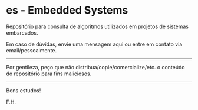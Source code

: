 # es - Embedded Systems

Repositório para consulta de algoritmos utilizados em projetos de sistemas embarcados.

Em caso de dúvidas, envie uma mensagem aqui ou entre em contato via email/pessoalmente.

---------------------------------------------------------------------------------------------------------------------

Por gentileza, peço que não distribua/copie/comercialize/etc. o conteúdo do repositório para fins maliciosos.

---------------------------------------------------------------------------------------------------------------------

Bons estudos!

F.H.
